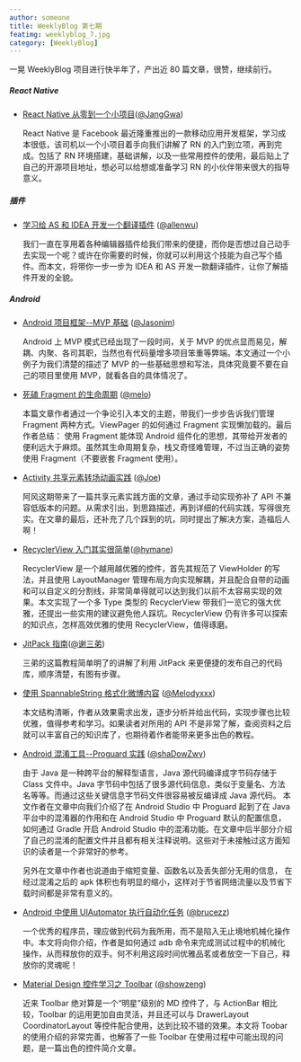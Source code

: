 ```yaml
---
author: someone
title: WeeklyBlog 第七期
featimg: weeklyblog_7.jpg
category: [WeeklyBlog]
---
```


一晃 WeeklyBlog 项目进行快半年了，产出近 80 篇文章，很赞，继续前行。

##### React Native

- [React Native 从零到一个小项目](http://janggwa.cn/2016/12/13/React%20Native%20%E4%BB%8E%E9%9B%B6%E5%88%B0%E4%B8%80%E4%B8%AA%E5%B0%8F%E9%A1%B9%E7%9B%AE/)([@JangGwa](https://github.com/JangGwa))

  React Native 是 Facebook 最近隆重推出的一款移动应用开发框架，学习成本很低，该司机以一个小项目着手向我们讲解了 RN 的入门到立项，再到完成。包括了 RN 环境搭建，基础讲解，以及一些常用控件的使用，最后贴上了自己的开源项目地址，想必可以给想或准备学习 RN 的小伙伴带来很大的指导意义。

##### 插件

- [学习给 AS 和 IDEA 开发一个翻译插件](http://allenwu.itscoder.com/write-a-plugin-for-idea-and-as) ([@allenwu](https://github.com/wuchangfeng))

  我们一直在享用着各种编辑器插件给我们带来的便捷，而你是否想过自己动手去实现一个呢？或许在你需要的时候，你就可以利用这个技能为自己写个插件。而本文，将带你一步一步为 IDEA 和 AS 开发一款翻译插件，让你了解插件开发的全貌。

##### Android

- [Android 项目框架--MVP 基础](http://hujiandong.com/2016/12/13/android-mvp-basic/)  ([@Jasonim](https://github.com/Jasonim))

  Android 上 MVP 模式已经出现了一段时间，关于 MVP 的优点显而易见，解耦、内聚、各司其职，当然也有代码量增多项目笨重等弊端。本文通过一个小例子为我们清楚的描述了 MVP 的一些基础思想和写法，具体究竟要不要在自己的项目里使用 MVP，就看各自的具体情况了。


- [死磕 Fragment 的生命周期](https://itsmelo.github.io/2016/12/12/%E6%AD%BB%E7%A3%95%20Fragment%20%E7%9A%84%E7%94%9F%E5%91%BD%E5%91%A8%E6%9C%9F/) ([@melo](https://github.com/itsMelo))

  本篇文章作者通过一个争论引入本文的主题，带我们一步步告诉我们管理 Fragment 两种方式。ViewPager 的如何通过 Fragment 实现懒加载的。最后作者总结： 使用 Fragment 能体现 Android 组件化的思想，其带给开发者的便利远大于麻烦。虽然其生命周期复杂，栈又奇怪难管理，不过当正确的姿势使用 Fragment（不要嵌套 Fragment 使用）。


- [Activity 共享元素转场动画实践](http://extremej.itscoder.com/zoom-up-animation/) ([@Joe](http://extremej.itscoder.com/))

  阿风这期带来了一篇共享元素实践方面的文章，通过手动实现弥补了 API 不兼容低版本的问题。从需求引出，到思路描述，再到详细的代码实践，写得很充实。在文章的最后，还补充了几个踩到的坑，同时提出了解决方案，造福后人啊！


- [RecyclerView 入门其实很简单](http://hymane.itscoder.com/2016/12/03/hymane_20161204_how_to_controll_recyclerview/)([@hymane](https://github.com/hymanme))

  RecyclerView 是一个越用越优雅的控件，首先其规范了 ViewHolder 的写法，并且使用 LayoutManager 管理布局方向实现解耦，并且配合自带的动画和可以自定义的分割线，非常简单得就可以达到我们以前不太容易实现的效果。本文实现了一个多 Type 类型的 RecyclerView 带我们一览它的强大优雅，还提出一些实用的建议避免他人踩坑。RecyclerView 仍有许多可以探索的知识点，怎样高效优雅的使用 RecyclerView，值得琢磨。


- [JitPack 指南](http://imxie.cc/2016/12/04/how_to_upload_your_project_to_jitpack/)([@谢三弟](https://github.com/xcc3641))

  三弟的这篇教程简单明了的讲解了利用 JitPack 来更便捷的发布自己的代码库，顺序清楚，有图有步骤。


- [使用 SpannableString 格式化微博内容](http://melodyxxx.com/2016/12/04/use_spannablestring_format_weibo/) ([@Melodyxxx](https://github.com/melodyxxx))

  本文结构清晰，作者从效果需求出发，逐步分析并给出代码，实现步骤也比较优雅，值得参考和学习。如果读者对所用的 API 不是非常了解，查阅资料之后就可以丰富自己的知识库了，也期待着作者能带来更多出色的教程。


- [Android 混淆工具--Proguard 实践](https://shadowzwy.github.io/2016/12/04/Android%E6%B7%B7%E6%B7%86%E5%B7%A5%E5%85%B7-Proguard%E5%AE%9E%E8%B7%B5.html) ([@shaDowZwy](https://github.com/shaDowZwy))

  由于 Java 是一种跨平台的解释型语言，Java 源代码编译成字节码存储于 Class 文件中。Java 字节码中包括了很多源代码信息，类似于变量名、方法名等等。而通过这些关键信息字节码文件很容易被反编译成 Java 源代码。
  本文作者在文章中向我们介绍了在 Android Studio 中 Proguard 起到了在 Java 平台中的混淆器的作用和在 Android Studio 中 Proguard 默认的配置信息，如何通过 Gradle 开启 Android Studio 中的混淆功能。在文章中后半部分介绍了自己的混淆的配置文件并且都有相关注释说明。这些对于未接触过这方面知识的读者是一个非常好的参考。

  另外在文章中作者也说道由于缩短变量、函数名以及丢失部分无用的信息， 在经过混淆之后的 apk 体积也有明显的缩小，这样对于节省网络流量以及节省下载时间都是非常有意义的。

- [Android 中使用 UIAutomator 执行自动化任务](http://brucezz.itscoder.com/use-uiautomator-in-android) ([@brucezz](https://github.com/brucezz))

  一个优秀的程序员，理应做到代码为我所用，而不是陷入无止境地机械化操作中。本文将向你介绍，作者是如何通过 adb 命令来完成测试过程中的机械化操作，从而释放你的双手。何不利用这段时间优雅品茗或者放空一下自己，释放你的灵魂呢！


- [Material Design 控件学习之 Toolbar](http://showzeng.itscoder.com/android/2016/12/01/material-design-widget-toolbar.html) ([@showzeng](https://github.com/showzeng))

  近来 Toolbar 绝对算是一个“明星”级别的 MD 控件了，与 ActionBar 相比较，Toolbar 的运用更加自由灵活，并且还可以与 DrawerLayout CoordinatorLayout 等控件配合使用，达到比较不错的效果。本文将 Toobar 的使用介绍的非常完善，也解答了一些 Toolbar 在使用过程中可能出现的问题，是一篇出色的控件简介文章。

